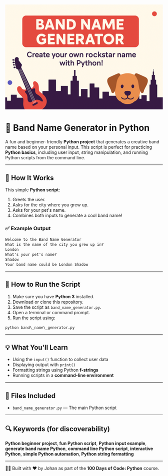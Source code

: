 ![Band Name Generator](banner.png)

# 🎸 Band Name Generator in Python

A fun and beginner-friendly **Python project** that generates a creative band name based on your personal input. This script is perfect for practicing **Python basics**, including user input, string manipulation, and running Python scripts from the command line.

---

## 🧠 How It Works

This simple **Python script**:

1. Greets the user.
2. Asks for the city where you grew up.
3. Asks for your pet's name.
4. Combines both inputs to generate a cool band name!

### ✅ Example Output

```
Welcome to the Band Name Generator
What is the name of the city you grew up in?
London
What's your pet's name?
Shadow
Your band name could be London Shadow
```

---

## 🚀 How to Run the Script

1. Make sure you have **Python 3** installed.
2. Download or clone this repository.
3. Save the script as `band_name_generator.py`.
4. Open a terminal or command prompt.
5. Run the script using:

```
python band\_name\_generator.py
```

---

## 💡 What You'll Learn

* Using the `input()` function to collect user data
* Displaying output with `print()`
* Formatting strings using Python **f-strings**
* Running scripts in a **command-line environment**

---

## 📁 Files Included

* `band_name_generator.py` — The main Python script

---

## 🔍 Keywords (for discoverability)

**Python beginner project**, **fun Python script**, **Python input example**, **generate band name Python**, **command line Python script**, **interactive Python**, **simple Python automation**, **Python string formatting**

---

👨‍💻 Built with ❤️ by Johan as part of the **100 Days of Code: Python** course.


